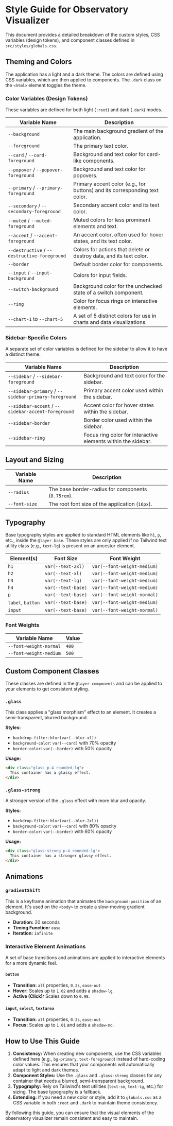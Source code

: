 # Style Guide for Observatory Visualizer

This document provides a detailed breakdown of the custom styles, CSS variables (design tokens), and component classes defined in `src/styles/globals.css`.

## Theming and Colors

The application has a light and a dark theme. The colors are defined using CSS variables, which are then applied to components. The `.dark` class on the `<html>` element toggles the theme.

### Color Variables (Design Tokens)

These variables are defined for both light (`:root`) and dark (`.dark`) modes.

| Variable Name                  | Description                                                              |
| ------------------------------ | ------------------------------------------------------------------------ |
| `--background`                 | The main background gradient of the application.                         |
| `--foreground`                 | The primary text color.                                                  |
| `--card` / `--card-foreground` | Background and text color for card-like components.                      |
| `--popover` / `--popover-foreground` | Background and text color for popovers.                                |
| `--primary` / `--primary-foreground` | Primary accent color (e.g., for buttons) and its corresponding text color. |
| `--secondary` / `--secondary-foreground` | Secondary accent color and its text color.                             |
| `--muted` / `--muted-foreground`   | Muted colors for less prominent elements and text.                     |
| `--accent` / `--accent-foreground` | An accent color, often used for hover states, and its text color.        |
| `--destructive` / `--destructive-foreground` | Colors for actions that delete or destroy data, and its text color.    |
| `--border`                     | Default border color for components.                                     |
| `--input` / `--input-background` | Colors for input fields.                                                 |
| `--switch-background`          | Background color for the unchecked state of a switch component.          |
| `--ring`                       | Color for focus rings on interactive elements.                           |
| `--chart-1` to `--chart-5`     | A set of 5 distinct colors for use in charts and data visualizations.    |

### Sidebar-Specific Colors

A separate set of color variables is defined for the sidebar to allow it to have a distinct theme.

| Variable Name                       | Description                                                              |
| ----------------------------------- | ------------------------------------------------------------------------ |
| `--sidebar` / `--sidebar-foreground`| Background and text color for the sidebar.                               |
| `--sidebar-primary` / `--sidebar-primary-foreground` | Primary accent color used within the sidebar.                        |
| `--sidebar-accent` / `--sidebar-accent-foreground` | Accent color for hover states within the sidebar.                     |
| `--sidebar-border`                  | Border color used within the sidebar.                                    |
| `--sidebar-ring`                    | Focus ring color for interactive elements within the sidebar.          |

## Layout and Sizing

| Variable Name | Description                                     |
| ------------- | ----------------------------------------------- |
| `--radius`    | The base border-radius for components (`0.75rem`). |
| `--font-size` | The root font size of the application (`16px`).   |

## Typography

Base typography styles are applied to standard HTML elements like `h1`, `p`, etc., inside the `@layer base`. These styles are only applied if no Tailwind text utility class (e.g., `text-lg`) is present on an ancestor element.

| Element(s)       | Font Size         | Font Weight                |
| ---------------- | ----------------- | -------------------------- |
| `h1`             | `var(--text-2xl)` | `var(--font-weight-medium)` |
| `h2`             | `var(--text-xl)`  | `var(--font-weight-medium)` |
| `h3`             | `var(--text-lg)`  | `var(--font-weight-medium)` |
| `h4`             | `var(--text-base)`| `var(--font-weight-medium)` |
| `p`              | `var(--text-base)`| `var(--font-weight-normal)` |
| `label`, `button`| `var(--text-base)`| `var(--font-weight-medium)` |
| `input`          | `var(--text-base)`| `var(--font-weight-normal)` |

### Font Weights

| Variable Name          | Value |
| ---------------------- | ----- |
| `--font-weight-normal` | `400` |
| `--font-weight-medium` | `500` |

## Custom Component Classes

These classes are defined in the `@layer components` and can be applied to your elements to get consistent styling.

### `.glass`

This class applies a "glass morphism" effect to an element. It creates a semi-transparent, blurred background.

**Styles:**
-   `backdrop-filter`: `blur(var(--blur-xl))`
-   `background-color`: `var(--card)` with 70% opacity
-   `border-color`: `var(--border)` with 50% opacity

**Usage:**
```html
<div class="glass p-4 rounded-lg">
  This container has a glassy effect.
</div>
```

### `.glass-strong`

A stronger version of the `.glass` effect with more blur and opacity.

**Styles:**
-   `backdrop-filter`: `blur(var(--blur-2xl))`
-   `background-color`: `var(--card)` with 80% opacity
-   `border-color`: `var(--border)` with 60% opacity

**Usage:**
```html
<div class="glass-strong p-4 rounded-lg">
  This container has a stronger glassy effect.
</div>
```

## Animations

### `gradientShift`

This is a keyframe animation that animates the `background-position` of an element. It's used on the `<body>` to create a slow-moving gradient background.

-   **Duration:** 20 seconds
-   **Timing Function:** `ease`
-   **Iteration:** `infinite`

### Interactive Element Animations

A set of base transitions and animations are applied to interactive elements for a more dynamic feel.

#### `button`
-   **Transition:** `all` properties, `0.2s`, `ease-out`
-   **Hover:** Scales up to `1.02` and adds a `shadow-lg`.
-   **Active (Click):** Scales down to `0.98`.

#### `input`, `select`, `textarea`
-   **Transition:** `all` properties, `0.2s`, `ease-out`
-   **Focus:** Scales up to `1.01` and adds a `shadow-md`.

## How to Use This Guide

1.  **Consistency:** When creating new components, use the CSS variables defined here (e.g., `bg-primary`, `text-foreground`) instead of hard-coding color values. This ensures that your components will automatically adapt to light and dark themes.
2.  **Component Styles:** Use the `.glass` and `.glass-strong` classes for any container that needs a blurred, semi-transparent background.
3.  **Typography:** Rely on Tailwind's text utilities (`text-sm`, `text-lg`, etc.) for sizing. The base typography is a fallback.
4.  **Extending:** If you need a new color or style, add it to `globals.css` as a CSS variable in both `:root` and `.dark` to maintain theme consistency.

By following this guide, you can ensure that the visual elements of the observatory visualizer remain consistent and easy to maintain.

